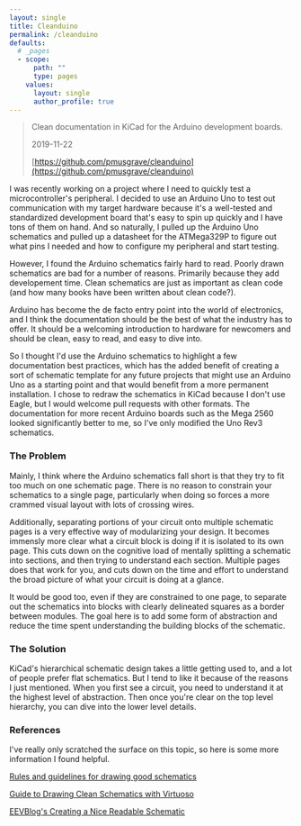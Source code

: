 ```yaml
---
layout: single
title: Cleanduino
permalink: /cleanduino
defaults:
  # _pages
  - scope:
      path: ""
      type: pages
    values:
      layout: single
      author_profile: true
---
```


> Clean documentation in KiCad for the Arduino development boards.
>
> 2019-11-22
>
> [https://github.com/pmusgrave/cleanduino](https://github.com/pmusgrave/cleanduino)

I was recently working on a project where I need to quickly test a microcontroller's peripheral. I decided to use an Arduino Uno to test out communication with my target hardware because it's a well-tested and standardized development board that's easy to spin up quickly and I have tons of them on hand. And so naturally, I pulled up the Arduino Uno schematics and pulled up a datasheet for the ATMega329P to figure out what pins I needed and how to configure my peripheral and start testing.

However, I found the Arduino schematics fairly hard to read. Poorly drawn schematics are bad for a number of reasons. Primarily because they add developement time. Clean schematics are just as important as clean code (and how many books have been written about clean code?).

Arduino has become the de facto entry point into the world of electronics, and I think the documentation should be the best of what the industry has to offer. It should be a welcoming introduction to hardware for newcomers and should be clean, easy to read, and easy to dive into. 

So I thought I'd use the Arduino schematics to highlight a few documentation best practices, which has the added benefit of creating a sort of schematic template for any future projects that might use an Arduino Uno as a starting point and that would benefit from a more permanent installation. I chose to redraw the schematics in KiCad because I don't use Eagle, but I would welcome pull requests with other formats. The documentation for more recent Arduino boards such as the Mega 2560 looked significantly better to me, so I've only modified the Uno Rev3 schematics.

### The Problem

Mainly, I think where the Arduino schematics fall short is that they try to fit too much on one schematic page. There is no reason to constrain your schematics to a single page, particularly when doing so forces a more crammed visual layout with lots of crossing wires. 

Additionally, separating portions of your circuit onto multiple schematic pages is a very effective way of modularizing your design. It becomes immensly more clear what a circuit block is doing if it is isolated to its own page. This cuts down on the cognitive load of mentally splitting a schematic into sections, and then trying to understand each section. Multiple pages does that work for you, and cuts down on the time and effort to understand the broad picture of what your circuit is doing at a glance.

It would be good too, even if they are constrained to one page, to separate out the schematics into blocks with clearly delineated squares as a border between modules. The goal here is to add some form of abstraction and reduce the time spent understanding the building blocks of the schematic.

### The Solution

KiCad's hierarchical schematic design takes a little getting used to, and a lot of people prefer flat schematics. But I tend to like it because of the reasons I just mentioned. When you first see a circuit, you need to understand it at the highest level of abstraction. Then once you're clear on the top level hierarchy, you can dive into the lower level details.

### References

I've really only scratched the surface on this topic, so here is some more information I found helpful.

[Rules and guidelines for drawing good schematics](https://electronics.stackexchange.com/questions/28251/rules-and-guidelines-for-drawing-good-schematics/28255#28255)

[Guide to Drawing Clean Schematics with Virtuoso](https://www.egr.msu.edu/classes/ece410/mason/files/guide-schematictips.pdf)

[EEVBlog's Creating a Nice Readable Schematic](https://www.youtube.com/watch?v=R_Ud-FxUw0g)

